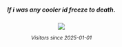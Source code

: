 <div align="center">
    <h5>If i was any cooler id freeze to death.</h5>
</div>
<div align="center">
    <img src="https://count.getloli.com/@rushiiMachine?name=rushiiMachine&theme=original-new&darkmode=auto"/>
</div>
<sub>
    <p align="center">
        <i>
            Visitors since 2025-01-01
        </i>
    </p>
</sub>
